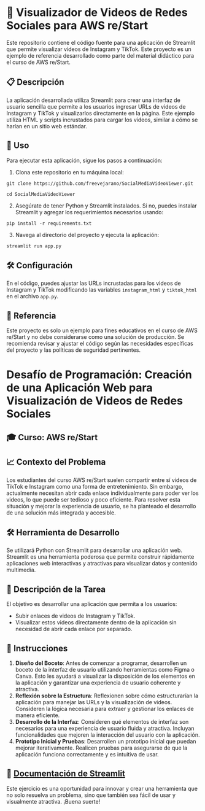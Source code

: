 # 🎥 Visualizador de Videos de Redes Sociales para AWS re/Start

Este repositorio contiene el código fuente para una aplicación de Streamlit que permite visualizar videos de Instagram y TikTok. Este proyecto es un ejemplo de referencia desarrollado como parte del material didáctico para el curso de AWS re/Start.

## 📋 Descripción

La aplicación desarrollada utiliza Streamlit para crear una interfaz de usuario sencilla que permite a los usuarios ingresar URLs de videos de Instagram y TikTok y visualizarlos directamente en la página. Este ejemplo utiliza HTML y scripts incrustados para cargar los videos, similar a cómo se harían en un sitio web estándar.

## 🚀 Uso

Para ejecutar esta aplicación, sigue los pasos a continuación:

1. Clona este repositorio en tu máquina local:

```
git clone https://github.com/freevejarano/SocialMediaVideoViewer.git
```

```
cd SocialMediaVideoViewer
```

2. Asegúrate de tener Python y Streamlit instalados. Si no, puedes instalar Streamlit y agregar los requerimientos necesarios usando:

```
pip install -r requirements.txt
```

3. Navega al directorio del proyecto y ejecuta la aplicación:

```
streamlit run app.py
```

## 🛠️ Configuración

En el código, puedes ajustar las URLs incrustadas para los videos de Instagram y TikTok modificando las variables `instagram_html` y `tiktok_html` en el archivo `app.py`.

## 📖 Referencia

Este proyecto es solo un ejemplo para fines educativos en el curso de AWS re/Start y no debe considerarse como una solución de producción. Se recomienda revisar y ajustar el código según las necesidades específicas del proyecto y las políticas de seguridad pertinentes.


# Desafío de Programación: Creación de una Aplicación Web para Visualización de Videos de Redes Sociales

## 🎓 Curso: AWS re/Start

## 📈 Contexto del Problema
Los estudiantes del curso AWS re/Start suelen compartir entre sí videos de TikTok e Instagram como una forma de entretenimiento. Sin embargo, actualmente necesitan abrir cada enlace individualmente para poder ver los videos, lo que puede ser tedioso y poco eficiente. Para resolver esta situación y mejorar la experiencia de usuario, se ha planteado el desarrollo de una solución más integrada y accesible.

## 🛠️ Herramienta de Desarrollo
Se utilizará Python con Streamlit para desarrollar una aplicación web. Streamlit es una herramienta poderosa que permite construir rápidamente aplicaciones web interactivas y atractivas para visualizar datos y contenido multimedia.

## 📌 Descripción de la Tarea
El objetivo es desarrollar una aplicación que permita a los usuarios:
- Subir enlaces de videos de Instagram y TikTok.
- Visualizar estos videos directamente dentro de la aplicación sin necesidad de abrir cada enlace por separado.

## 🚀 Instrucciones
1. **Diseño del Boceto**: Antes de comenzar a programar, desarrollen un boceto de la interfaz de usuario utilizando herramientas como Figma o Canva. Esto les ayudará a visualizar la disposición de los elementos en la aplicación y garantizar una experiencia de usuario coherente y atractiva.
2. **Reflexión sobre la Estructura**: Reflexionen sobre cómo estructurarían la aplicación para manejar las URLs y la visualización de videos. Consideren la lógica necesaria para extraer y gestionar los enlaces de manera eficiente.
3. **Desarrollo de la Interfaz**: Consideren qué elementos de interfaz son necesarios para una experiencia de usuario fluida y atractiva. Incluyan funcionalidades que mejoren la interacción del usuario con la aplicación.
4. **Prototipo Inicial y Pruebas**: Desarrollen un prototipo inicial que puedan mejorar iterativamente. Realicen pruebas para asegurarse de que la aplicación funciona correctamente y es intuitiva de usar.

## 📓 [Documentación de Streamlit](https://docs.streamlit.io/)

Este ejercicio es una oportunidad para innovar y crear una herramienta que no solo resuelva un problema, sino que también sea fácil de usar y visualmente atractiva. ¡Buena suerte!
